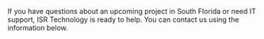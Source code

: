 If you have questions about an upcoming project in South Florida or need IT support, ISR Technology is ready to help.
You can contact us using the information below.